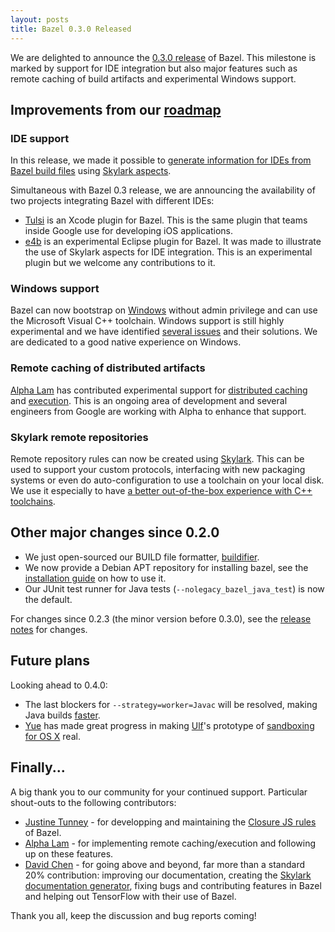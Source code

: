 ```yaml
---
layout: posts
title: Bazel 0.3.0 Released
---
```


We are delighted to announce the
[0.3.0 release](https://github.com/bazelbuild/bazel/releases/tag/0.3.0) of
Bazel. This milestone is marked by support for IDE integration but also major
features such as remote caching of build artifacts and experimental Windows
support.

## Improvements from our [roadmap](http://bazel.io/roadmap.html)

### IDE support

In this release, we made it possible to [generate information for IDEs from
Bazel build files](http://bazel.io/blog/2016/06/10/ide-support.html) using
[Skylark aspects](http://bazel.io/docs/skylark/aspects.html).

Simultaneous with Bazel 0.3 release, we are announcing the availability of two
projects integrating Bazel with different IDEs:

* [Tulsi](http://tulsi.bazel.io) is an Xcode plugin for Bazel. This is the same
  plugin that teams inside Google use for developing iOS applications.
* [e4b](https://github.com/bazelbuild/e4b) is an experimental Eclipse plugin for
  Bazel. It was made to illustrate the use of Skylark aspects for IDE
  integration. This is an experimental plugin but we welcome any contributions
  to it.

### Windows support

Bazel can now bootstrap on [Windows](http://bazel.io/docs/windows.html) without
admin privilege and can use the Microsoft Visual C++ toolchain. Windows
support is still highly experimental and we have identified
[several issues](https://github.com/bazelbuild/bazel/issues?q=is%3Aopen+is%3Aissue+label%3A%22category%3A+windows%22)
and their solutions. We are dedicated to a good native experience on Windows.

### Remote caching of distributed artifacts

[Alpha Lam](https://github.com/hhclam) has contributed experimental support
for [distributed caching](https://github.com/bazelbuild/bazel/commit/79adf59)
and [execution](https://github.com/bazelbuild/bazel/commit/a1a79cb). This is
an ongoing area of development and several engineers from Google are working
with Alpha to enhance that support.

### Skylark remote repositories

Remote repository rules can now be created using
[Skylark](http://bazel.io/docs/skylark/repository_rules.html). This can be used
to support your custom protocols, interfacing with new packaging systems or even
do auto-configuration to use a toolchain on your local disk. We use it
especially to have [a better out-of-the-box experience with C++ toolchains](http://www.bazel.io/blog/2016/03/31/autoconfiguration.html).

## Other major changes since 0.2.0

* We just open-sourced our BUILD file formatter, [buildifier](https://github.com/bazelbuild/buildifier).
* We now provide a Debian APT repository for installing bazel, see the
  [installation guide](http://bazel.io/docs/install.html) on how to use it.
* Our JUnit test runner for Java tests (`--nolegacy_bazel_java_test`) is now the
  default.

For changes since 0.2.3 (the minor version before 0.3.0), see the
[release notes](https://github.com/bazelbuild/bazel/releases/tag/0.3.0) for
changes.

## Future plans

Looking ahead to 0.4.0:

* The last blockers for `--strategy=worker=Javac` will be resolved, making Java
  builds [faster](http://www.bazel.io/blog/2015/12/10/java-workers.html).
* [Yue](https://github.com/hermione521) has made great progress in making
  [Ulf](https://github.com/ulfjack)'s prototype of [sandboxing for OS
  X](https://github.com/bazelbuild/bazel/tree/osx-sandbox-hardlinks) real.

## Finally...

A big thank you to our community for your continued support. Particular
shout-outs to the following contributors:

* [Justine Tunney](https://github.com/jart) - for developping and maintaining
  the [Closure JS rules](https://github.com/bazelbuild/rules_closure) of Bazel.
* [Alpha Lam](https://github.com/hhclam) - for implementing remote
  caching/execution and following up on these features.
* [David Chen](https://github.com/davidzchen) - for going above and beyond, far
  more than a standard 20% contribution: improving our documentation,
  creating the [Skylark documentation generator](https://github.com/bazelbuild/skydoc),
  fixing bugs and contributing features in Bazel and helping out TensorFlow with
  their use of Bazel.

Thank you all, keep the discussion and bug reports coming!
